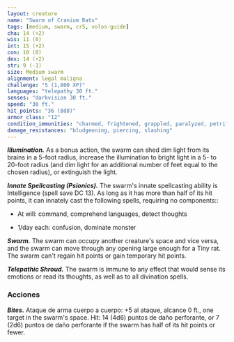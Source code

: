 ```yaml
---
layout: creature
name: "Swarm of Cranium Rats"
tags: [medium, swarm, cr5, volos-guide]
cha: 14 (+2)
wis: 11 (0)
int: 15 (+2)
con: 10 (0)
dex: 14 (+2)
str: 9 (-1)
size: Medium swarm
alignment: legal maligna
challenge: "5 (1,800 XP)"
languages: "telepathy 30 ft."
senses: "darkvision 30 ft."
speed: "30 ft."
hit_points: "36 (8d8)"
armor_class: "12"
condition_immunities: "charmed, frightened, grappled, paralyzed, petrified, prone, restrained, stunned"
damage_resistances: "bludgeoning, piercing, slashing"
---
```


***Illumination.*** As a bonus action, the swarm can shed dim light from its brains in a 5-foot radius, increase the illumination to bright light in a 5- to 20-foot radius (and dim light for an additional number of feet equal to the chosen radius), or extinguish the light.

***Innate Spellcasting (Psionics).*** The swarm's innate spellcasting ability is Intelligence (spell save DC 13). As long as it has more than half of its hit points, it can innately cast the following spells, requiring no components::

* At will: command, comprehend languages, detect thoughts

* 1/day each: confusion, dominate monster

***Swarm.*** The swarm can occupy another creature's space and vice versa, and the swarm can move through any opening large enough for a Tiny rat. The swarm can't regain hit points or gain temporary hit points.

***Telepathic Shroud.*** The swarm is immune to any effect that would sense its emotions or read its thoughts, as well as to all divination spells.

### Acciones

***Bites.*** Ataque de arma cuerpo a cuerpo: +5 al ataque, alcance 0 ft., one target in the swarm's space. Hit: 14 (4d6) puntos de daño perforante, or 7 (2d6) puntos de daño perforante if the swarm has half of its hit points or fewer.